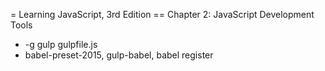 = Learning JavaScript, 3rd Edition
== Chapter 2: JavaScript Development Tools

* -g gulp
  gulpfile.js
* babel-preset-2015, gulp-babel, babel register